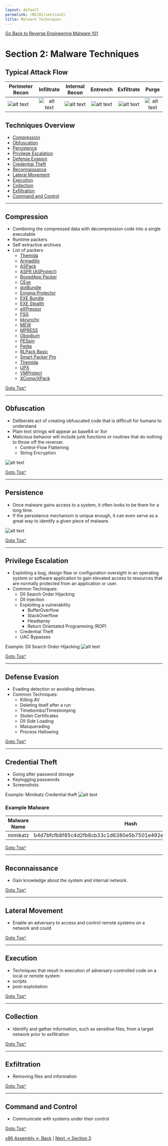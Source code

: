 ```yaml
---
layout: default
permalink: /RE101/section2/
title: Malware Techniques
---
```

[Go Back to Reverse Engineering Malware 101](https://securedorg.github.io/RE101/)

# Section 2: Malware Techniques #

## Typical Attack Flow ##

| Perimeter Recon | Infiltrate | Internal Recon | Entrench | Exfiltrate | Purge |
| ------------ |:------------:|:------------:|:------------:|:------------:|:------------:|
| ![alt text](https://securedorg.github.io/images/rightarrow.png) | ![alt text](https://securedorg.github.io/images/rightarrow.png) | ![alt text](https://securedorg.github.io/images/rightarrow.png) | ![alt text](https://securedorg.github.io/images/rightarrow.png) | ![alt text](https://securedorg.github.io/images/rightarrow.png) | ![alt text](https://securedorg.github.io/images/rightarrow.png) |

## Techniques Overview
* [Compression](#compression) 
* [Obfuscation](#obfuscation)
* [Persistence](#persistence) 
* [Privilege Escalation](#privilege-escalation)
* [Defense Evasion](#defense-evasion) 
* [Credential Theft](#credential-theft)
* [Reconnaissance](#recon) 
* [Lateral Movement](#lateral-movement)
* [Execution](#execution)
* [Collection](#collection) 
* [Exfiltration](#exfiltration) 
* [Command and Control](#command-and-control)

---

## Compression

* Combining the compressed data with decompression code into a single executable
* Runtime packers
* Self extractive archives
* List of packers
  * [Themida](http://www.oreans.com/themida.php)
  * [Armadillo](http://www.siliconrealms.com/armadillo.php)
  * [ASPack](http://www.aspack.com/aspack.html)
  * [ASPR (ASProtect)](http://www.aspack.com/asprotect32.html)
  * [BoxedApp Packer](http://www.boxedapp.com/boxedapppacker)
  * [CExe](http://www.scottlu.com/Content/CExe.html)
  * [dotBundle](http://www.dotbundle.com)
  * [Enigma Protector](http://www.enigmaprotector.com)
  * [EXE Bundle](http://www.webtoolmaster.com/exebundle.htm)
  * [EXE Stealth](http://www.webtoolmaster.com/exestealth.htm)
  * [eXPressor](http://www.cgsoftlabs.ro/express.html)
  * [FSG](http://xtreeme.prv.pl/)
  * [kkrunchy](http://www.farbrausch.de/~fg/kkrunchy/)
  * [MEW](https://web.archive.org/web/20070831063728/http://northfox.uw.hu/index.php?lang=eng&amp;id=dev)
  * [MPRESS](http://www.matcode.com/mpress.htm)
  * [Obsidium](http://www.obsidium.de)
  * [PESpin](http://pespin.w.interia.pl)
  * [Petite](http://www.un4seen.com/petite)
  * [RLPack Basic](http://www.softpedia.com/get/Programming/Packers-Crypters-Protectors/RLPack-Basic-Edition.shtml)
  * [Smart Packer Pro](http://www.smartpacker.nl)
  * [Themida](http://www.oreans.com/themida.php)
  * [UPX](https://upx.github.io/)
  * [VMProtect](http://vmpsoft.com/products/vmprotect)
  * [XComp/XPack](http://soft-lab.de/JoKo)
  
 [Goto Top^](#techniques-overview)

---
  
## Obfuscation

* Deliberate act of creating obfuscated code that is difficult for humans to understand
* Plain text strings will appear as base64 or Xor
* Malicious behavior will include junk functions or routines that do nothing to throw off the reverser.
    * Control-Flow Flattening
    * String Encryption
    
![alt text](https://securedorg.github.io/images/CodeObfuscation.gif "CodeObfuscation")

 [Goto Top^](#techniques-overview)

---

## Persistence 

* Once malware gains access to a system, it often looks to be there for a long time. 
* If the persistence mechanism is unique enough, it can even serve as a great way to identify a given piece of malware.

![alt text](https://securedorg.github.io/images/Persistence.png "Persistence")

[Goto Top^](#techniques-overview)
 
---

## Privilege Escalation

* Exploiting a bug, design flaw or configuration oversight in an operating system or software application to gain elevated access to resources that are normally protected from an application or user.
* Common Techniques:
  * Dll Search Order Hijacking
  * Dll injection
  * Exploiting a vulnerability
    * BufferOverflow
    * StackOverflow
    * Headspray
    * Return Orientated Programming (ROP)
  * Credential Theft
  * UAC Bypasses

Example: Dll Search Order Hijacking
![alt text](https://securedorg.github.io/images/DLLload.gif "Dll loading")

[Goto Top^](#techniques-overview)

---


## Defense Evasion   
* Evading detection or avoiding defenses.
* Common Techniques:
  * Killing AV
  * Deleting itself after a run
  * Timebombs/Timestomping
  * Stolen Certificates
  * Dll Side Loading
  * Masquerading
  * Process Hallowing
  
[Goto Top^](#techniques-overview)

---

## Credential Theft

* Going after password storage
* Keylogging passwords
* Screenshots

Example: Mimikatz
Credential theft
![alt text](https://securedorg.github.io/images/mimikatzElevate.png "Mimkatz Elevating")

### Example Malware

| Malware Name | Hash | Link |
| --- | --- | --- |
| mimikatz | b4d7bfcfb8f85c4d2fb8cb33c1d6380e5b7501e492edf3787adee42e29e0bb25 | [virustotal](https://www.virustotal.com/en/file/b4d7bfcfb8f85c4d2fb8cb33c1d6380e5b7501e492edf3787adee42e29e0bb25/analysis/) |

[Goto Top^](#techniques-overview)
 
---

## Reconnaissance   

* Gain knowledge about the system and internal network.

[Goto Top^](#techniques-overview)

---

## Lateral Movement   

* Enable an adversary to access and control remote systems on a network and could  

[Goto Top^](#techniques-overview)

---

## Execution

* Techniques that result in execution of adversary-controlled code on a local or remote system
* scripts
* post-exploitation

[Goto Top^](#techniques-overview)

---


## Collection

* Identify and gather information, such as sensitive files, from a target network prior to exfiltration

[Goto Top^](#techniques-overview)

---


## Exfiltration

* Removing files and information

[Goto Top^](#techniques-overview)

---


## Command and Control

* Communicate with systems under their control 

[Goto Top^](#techniques-overview)

[x86 Assembly <- Back](https://securedorg.github.io/RE101/section1.3) | [Next -> Section 3](https://securedorg.github.io/RE101/section3)
